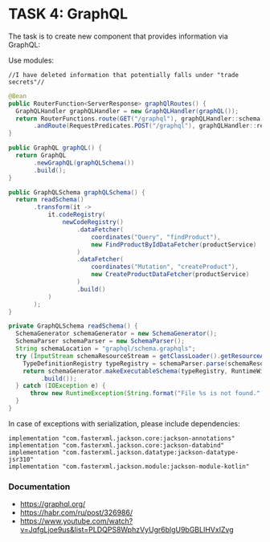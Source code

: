 # TASK 4: GraphQL

 The task is to create new component that provides information via GraphQL:

Use modules:
```Gradle
//I have deleted information that potentially falls under "trade secrets"//
```

```Java
@Bean
public RouterFunction<ServerResponse> graphQlRoutes() {
  GraphQLHandler graphQLHandler = new GraphQLHandler(graphQL());
  return RouterFunctions.route(GET("/graphql"), graphQLHandler::schema)
       .andRoute(RequestPredicates.POST("/graphql"), graphQLHandler::request);
}

public GraphQL graphQL() {
  return GraphQL
       .newGraphQL(graphQLSchema())
       .build();
}

public GraphQLSchema graphQLSchema() {
  return readSchema()
       .transform(it ->
           it.codeRegistry(
               newCodeRegistry()
                   .dataFetcher(
                       coordinates("Query", "findProduct"),
                       new FindProductByIdDataFetcher(productService)
                   )
                   .dataFetcher(
                       coordinates("Mutation", "createProduct"),
                       new CreateProductDataFetcher(productService)
                   )
                   .build()
           )
       );
}

private GraphQLSchema readSchema() {
  SchemaGenerator schemaGenerator = new SchemaGenerator();
  SchemaParser schemaParser = new SchemaParser();
  String schemaLocation = "graphql/schema.graphqls";
  try (InputStream schemaResourceStream = getClassLoader().getResourceAsStream(schemaLocation)) {
    TypeDefinitionRegistry typeRegistry = schemaParser.parse(schemaResourceStream);
    return schemaGenerator.makeExecutableSchema(typeRegistry, RuntimeWiring.newRuntimeWiring()
         .build());
  } catch (IOException e) {
      throw new RuntimeException(String.format("File %s is not found.", schemaLocation), e);
  }
}
```

In case of exceptions with serialization, please include dependencies:

```Gradle
implementation "com.fasterxml.jackson.core:jackson-annotations"
implementation "com.fasterxml.jackson.core:jackson-databind"
implementation "com.fasterxml.jackson.datatype:jackson-datatype-jsr310"
implementation "com.fasterxml.jackson.module:jackson-module-kotlin"
```

### Documentation

- https://graphql.org/
- https://habr.com/ru/post/326986/
- https://www.youtube.com/watch?v=JqfgLjoe9us&list=PLDQPS8WphzVyUgr6blgU9bGBLIHVxIZvg
